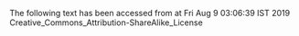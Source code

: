 The following text has been accessed from at Fri Aug 9 03:06:39 IST 2019
Creative_Commons_Attribution-ShareAlike_License

